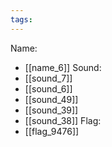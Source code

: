 ```yaml
---
tags:
---
```

Name:
- [[name_6]]
Sound:
- [[sound_7]]
- [[sound_6]]
- [[sound_49]]
- [[sound_39]]
- [[sound_38]]
Flag:
- [[flag_9476]]
